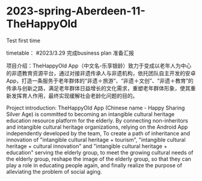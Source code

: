# 2023-spring-Aberdeen-11-TheHappyOld
Test first time

timetable：
#2023/3.29 完成business plan 准备汇报






项目介绍：TheHappyOld App（中文名-乐享银龄）致力于变成以老年人为中心的非遗教育资源平台，通过对接非遗传承人与非遗机构，依托团队自主开发的安卓App，打造一条服务于老年群体的“非遗＋旅游”、“非遗＋文创”、“非遗＋教育”的传承与创新之路，满足老年群体日益增长的文化需求，重塑老年群体形象，使其重新发挥育人作用，最终实现缓解社会老龄化问题的目的。

Project introduction: TheHappyOld App (Chinese name - Happy Sharing Silver Age) is committed to becoming an intangible cultural heritage education resource platform for the elderly. By connecting non-inheritors and intangible cultural heritage organizations, relying on the Android App independently developed by the team, To create a path of inheritance and innovation of "intangible cultural heritage + tourism", "intangible cultural heritage + cultural innovation" and "intangible cultural heritage + education" serving the elderly group, to meet the growing cultural needs of the elderly group, reshape the image of the elderly group, so that they can play a role in educating people again, and finally realize the purpose of alleviating the problem of social aging.
